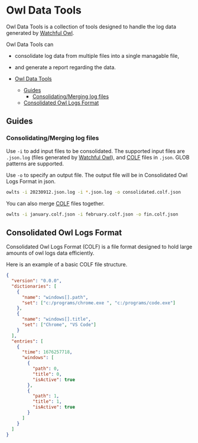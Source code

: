# Owl Data Tools

Owl Data Tools is a collection of tools designed to handle the log data generated by [Watchful Owl](https://github.com/Lutfi221/watchful-owl).

Owl Data Tools can

- consolidate log data from multiple files into a single managable file,
- and generate a report regarding the data.

- [Owl Data Tools](#owl-data-tools)
  - [Guides](#guides)
    - [Consolidating/Merging log files](#consolidatingmerging-log-files)
  - [Consolidated Owl Logs Format](#consolidated-owl-logs-format)

## Guides

### Consolidating/Merging log files

Use `-i` to add input files to be consolidated. The supported input files are `.json.log` (files generated by [Watchful Owl](https://github.com/Lutfi221/watchful-owl)), and [COLF](#consolidated-owl-logs-format) files in `.json`. GLOB patterns are supported.

Use `-o` to specify an output file. The output file will be in Consolidated Owl Logs Format in json.

```bash
owlts -i 20230912.json.log -i *.json.log -o consolidated.colf.json
```

You can also merge [COLF](#consolidated-owl-logs-format) files together.

```bash
owlts -i january.colf.json -i february.colf.json -o fin.colf.json
```

## Consolidated Owl Logs Format

Consolidated Owl Logs Format (COLF) is a file format designed to hold large amounts of owl logs data efficiently.

Here is an example of a basic COLF file structure.

```json
{
  "version": "0.0.0",
  "dictionaries": [
    {
      "name": "windows[].path",
      "set": ["c:/programs/chrome.exe ", "c:/programs/code.exe"]
    },
    {
      "name": "windows[].title",
      "set": ["Chrome", "VS Code"]
    }
  ],
  "entries": [
    {
      "time": 1676257718,
      "windows": [
        {
          "path": 0,
          "title": 0,
          "isActive": true
        },
        {
          "path": 1,
          "title": 1,
          "isActive": true
        }
      ]
    }
  ]
}
```
